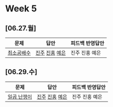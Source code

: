 # Week 5
## [06.27.월]

| 문제                                              | 답안                                          | 피드백 반영답안                       |
| ------------------------------------------------- | --------------------------------------------- | -------------------------------------- |
| [최소공배수](https://www.acmicpc.net/problem/1934) | [진주](0627_kjj_1934.py) [진홍](0627_kjh_1934.java) [예은](0627_lye_1934.py) | 진주 진홍 예은 |

## [06.29.수]

| 문제                                              | 답안                                          | 피드백 반영답안                       |
| ------------------------------------------------- | --------------------------------------------- | -------------------------------------- |
| [일곱 난쟁이](https://www.acmicpc.net/problem/2309) | [진주](0629_kjj_2309.py) [진홍](0629_kjh_2309.java) [예은](0629_lye_2309.py) | 진주 진홍 예은 |

